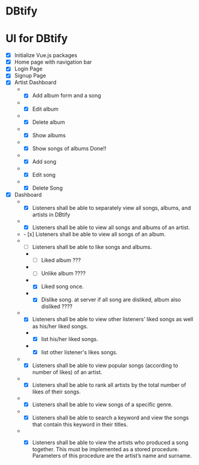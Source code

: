# DBtify

# UI for DBtify

- [x] Initialize Vue.js packages
- [x] Home page with navigation bar
- [x] Login Page
- [x] Signup Page
- [x] Artist Dashboard
  * - [x] Add album form and a song
  * - [x] Edit album
  * - [x] Delete album
  * - [x] Show albums
  * - [x] Show songs of albums Done!!
  * - [x] Add song
  * - [x] Edit song
  * - [x] Delete Song
- [x] Dashboard
  * - [x] Listeners shall be able to separately view all songs, albums, and artists in DBtify
  * - [x] Listeners shall be able to view all songs and albums of an artist.
  * - [x] Listeners shall be able to view all songs of an album.
  * - [ ] Listeners shall be able to like songs and albums.
    * - [ ] Liked album ???
    * - [ ] Unlike album ????
    * - [x] Liked song once.
    * - [x] Dislike song. at server if all song are disliked, album also disliked ????
  * - [x] Listeners shall be able to view other listeners’ liked songs as well as his/her liked songs.
    * - [x] list his/her liked songs.
    * - [x] list other listener's likes songs.
  * - [x] Listeners shall be able to view popular songs (according to number of likes) of an artist.
  * - [x] Listeners shall be able to rank all artists by the total number of likes of their songs.
  * - [x] Listeners shall be able to view songs of a specific genre.
  * - [x] Listeners shall be able to search a keyword and view the songs that contain this keyword in their titles.
  * - [x] Listeners shall be able to view the artists who produced a song together. 
          This must be implemented as a stored procedure. Parameters of this procedure are the artist’s name and surname.
  


